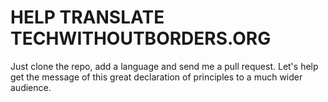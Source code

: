 HELP TRANSLATE TECHWITHOUTBORDERS.ORG
=====================================

Just clone the repo, add a language and send me a pull request. Let's help get the message of this great declaration of principles to a much wider audience.
